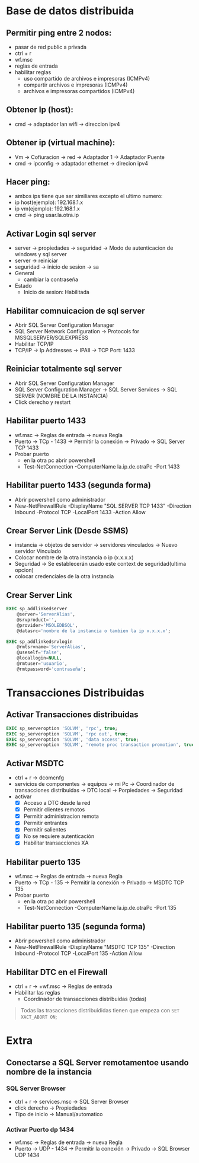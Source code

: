 # Base de datos distribuida

## Permitir ping entre 2 nodos:
- pasar de red public a privada
- ctrl + r
- wf.msc
- reglas de entrada
- habilitar reglas
	- uso compartido de archivos e impresoras (ICMPv4)
	- compartir archivos e impresoras (ICMPv4)
	- archivos e impresoras compartidos (ICMPv4)

## Obtener Ip (host):
- cmd -> adaptador lan wifi -> direccion ipv4

## Obtener ip (virtual machine):
- Vm -> Cofiuracion -> red -> Adaptador 1 -> Adaptador Puente
- cmd -> ipconfig -> adaptador ethernet -> direcion ipv4

## Hacer ping:
- ambos ips tiene que ser similiares excepto el ultimo numero:
- ip host(ejemplo): 192.168.1.x
- ip vm(ejemplo): 192.168.1.x
- cmd -> ping usar.la.otra.ip

## Activar Login sql server
- server -> propiedades -> seguridad -> Modo de autenticacion de windows y sql server
- server -> reiniciar
- seguridad -> inicio de sesion -> sa
- General
	- cambiar la contraseña
- Estado
	- Inicio de sesion: Habilitada

## Habilitar comnuicacion de sql server
- Abrir SQL Server Configuration Manager
- SQL Server Network Configuration -> Protocols for MSSQLSERVER/SQLEXPRESS
- Habilitar TCP/IP
- TCP/IP -> Ip Addresses -> IPAII -> TCP Port: 1433

## Reiniciar totalmente sql server
- Abrir SQL Server Configuration Manager
- SQL Server Configuration Manager -> SQL Server Services -> SQL SERVER (NOMBRE DE LA INSTANCIA)
- Click derecho y restart

## Habilitar puerto 1433
- wf.msc -> Reglas de entrada -> nueva Regla
- Puerto -> TCp - 1433 -> Permitir la conexión -> Privado -> SQL Server TCP 1433
- Probar puerto
	- en la otra pc abrir powershell
	- Test-NetConnection -ComputerName la.ip.de.otraPc -Port 1433

## Habilitar puerto 1433 (segunda forma)
- Abrir powershell como administrador
- New-NetFirewallRule -DisplayName "SQL SERVER TCP 1433" -Direction Inbound -Protocol TCP -LocalPort 1433 -Action Allow

## Crear Server Link (Desde SSMS)
- instancia -> objetos de servidor -> servidores vinculados -> Nuevo servidor Vinculado
- Colocar nombre de la otra instancia o ip (x.x.x.x)
- Seguridad -> Se establecerán usado este context de seguridad(ultima opcion)
- colocar credenciales de la otra instancia

## Crear Server Link
```sql
EXEC sp_addlinkedserver 
	@server='ServerAlias',
	@srvproduct='',
	@provider='MSOLEDBSQL',
	@datasrc='nombre de la instancia o tambien la ip x.x.x.x'; 

EXEC sp_addlinkedsrvlogin
	@rmtsrvname='ServerAlias',
	@useself='false',
	@locallogin=NULL,
	@rmtuser='usuario',
	@rmtpassword='contraseña';
```

# Transacciones Distribuidas

## Activar Transacciones distribuidas
```sql
EXEC sp_serveroption 'SQLVM', 'rpc', true;
EXEC sp_serveroption 'SQLVM', 'rpc out', true;
EXEC sp_serveroption 'SQLVM', 'data access', true;
EXEC sp_serveroption 'SQLVM', 'remote proc transaction promotion', true;
```

## Activar MSDTC
- ctrl + r -> dcomcnfg
- servicios de componentes -> equipos -> mi Pc -> Coordinador de transacciones distribuidas -> DTC local -> Porpiedades -> Seguridad
- activar
	- [x] Acceso a DTC desde la red
	- [x] Permitir clientes remotos
	- [x] Permitir administracion remota
	- [x] Permitir entrantes
	- [x] Permitir salientes
	- [x] No se requiere autenticación
	- [x] Habilitar transacciones XA

## Habilitar puerto 135
- wf.msc -> Reglas de entrada -> nueva Regla
- Puerto -> TCp - 135 -> Permitir la conexión -> Privado -> MSDTC TCP 135
- Probar puerto
	- en la otra pc abrir powershell
	- Test-NetConnection -ComputerName la.ip.de.otraPc -Port 135

## Habilitar puerto 135 (segunda forma)
- Abrir powershell como administrador
- New-NetFirewallRule -DisplayName "MSDTC TCP 135" -Direction Inbound -Protocol TCP -LocalPort 135 -Action Allow

## Habilitar DTC en el Firewall
- ctrl + r -> +wf.msc -> Reglas de entrada
- Habilitar las reglas
	- Coordinador de transacciones distribuidas (todas)

> Todas las trasacciones distribuididas tienen que empeza con `SET XACT_ABORT ON`;

# Extra

## Conectarse a SQL Server remotamentoe usando nombre de la instancia

### SQL Server Browser 
- ctrl + r -> services.msc -> SQL Server Browser
- click derecho -> Propiedades
- Tipo de inicio -> Manual/automatico

### Activar Puerto dp 1434
- wf.msc -> Reglas de entrada -> nueva Regla
- Puerto -> UDP - 1434 -> Permitir la conexión -> Privado -> SQL Browser UDP 1434
